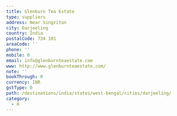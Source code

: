 ```yaml
---
title: Glenburn Tea Estate
type: suppliers
address: Near Singritan
city: Darjeeling
country: India
postalCode: 734 101
areaCode: ''
phone: ''
mobile: 0
email: info@glenburnteaestate.com
www: http://www.glenburnteaestate.com/
note: ''
bookThrough: 0
currency: INR
gstType: 0
path: /destinations/india/states/west-bengal/cities/darjeeling/
category:
  - H
---
```


